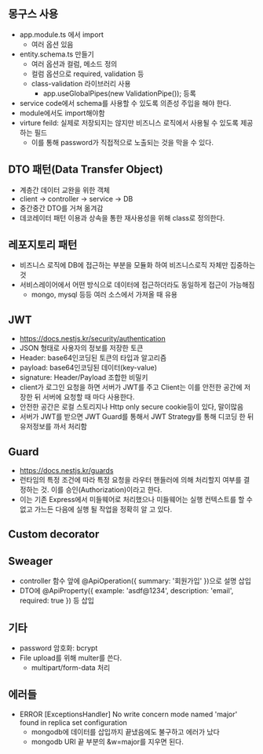 ## 몽구스 사용

- app.module.ts 에서 import
  - 여러 옵션 있음
- entity.schema.ts 만들기
  - 여러 옵션과 컬럼, 메소드 정의
  - 컬럼 옵션으로 required, validation 등
  - class-validation 라이브러리 사용
    - app.useGlobalPipes(new ValidationPipe()); 등록
- service code에서 schema를 사용할 수 있도록 의존성 주입을 해야 한다.
- module에서도 import해야함
- virture feild: 실제로 저장되지는 않지만 비즈니스 로직에서 사용될 수 있도록 제공하는 필드
  - 이를 통해 password가 직접적으로 노출되는 것을 막을 수 있다.

## DTO 패턴(Data Transfer Object)

- 계층간 데이터 교완을 위한 객체
- client -> controller -> service -> DB
- 중간중간 DTO를 거쳐 옮겨감
- 데코레이터 패턴 이용과 상속을 통한 재사용성을 위해 class로 정의한다.

## 레포지토리 패턴

- 비즈니스 로직에 DB에 접근하는 부분을 모듈화 하여 비즈니스로직 자체만 집중하는 것
- 서비스레이어에서 어떤 방식으로 데이터에 접근하더라도 동일하게 접근이 가능해짐
  - mongo, mysql 등등 여러 소스에서 가져올 때 유용

## JWT

- https://docs.nestjs.kr/security/authentication
- JSON 형태로 사용자의 정보를 저장한 토큰
- Header: base64인코딩된 토큰의 타입과 알고리즘
- payload: base64인코딩된 데이터(key-value)
- signature: Header/Payload 조합한 비밀키
- client가 로그인 요청을 하면 서버가 JWT를 주고 Client는 이를 안전한 공간에 저장한 뒤 서버에 요청할 때 마다 사용한다.
- 안전한 공간은 로컬 스토리지나 Http only secure cookie등이 있다, 말이많음
- 서버가 JWT를 받으면 JWT Guard를 통해서 JWT Strategy를 통해 디코딩 한 뒤 유저정보를 까서 처리함

## Guard

- https://docs.nestjs.kr/guards
- 런타임의 특정 조건에 따라 특정 요청을 라우터 핸들러에 의해 처리할지 여부를 결정하는 것. 이를 승인(Authorization)이라고 한다.
- 이는 기존 Express에서 미들웨어로 처리했으나 미들웨어는 실행 컨텍스트를 할 수 없고 가느든 다음에 실행 될 작업을 정확히 알 고 있다.

## Custom decorator

## Sweager

- controller 함수 앞에 @ApiOperation({ summary: '회원가입' })으로 설명 삽입
- DTO에 @ApiProperty({ example: 'asdf@1234', description: 'email', required: true }) 등 삽입

## 기타

- password 암호화: bcrypt
- File upload를 위해 multer를 쓴다.
  - multipart/form-data 처리

## 에러들

- ERROR [ExceptionsHandler] No write concern mode named 'major' found in replica set configuration
  - mongodb에 데이터를 삽입까지 끝냈음에도 불구하고 에러가 났다
  - mongodb URI 끝 부분의 &w=major를 지우면 된다.
